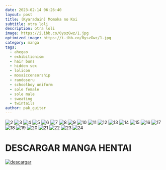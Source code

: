 ```yaml
---
date: 2023-02-14 06:26:40
layout: post
title: (Kyaradain) Momoka no Koi
subtitle: otra loli
description: otra loli
image: https://i.ibb.co/0yszGwz/1.jpg
optimized_image: https://i.ibb.co/0yszGwz/1.jpg
category: manga
tags:
  - ahegao
  - exhibitionism
  - hair buns
  - hidden sex
  - lolicon
  - mosaiccensorship
  - randoseru
  - schoolboy uniform
  - sole female
  - sole male
  - sweating
  - twintails
author: pak_guitar
---
```


<img src="https://i.ibb.co/DLkMrfQ/2.jpg" alt="2" border="0">

<img src="https://i.ibb.co/QNGzqJW/3.jpg" alt="3" border="0">

<img src="https://i.ibb.co/BqLpfQn/4.jpg" alt="4" border="0">

<img src="https://i.ibb.co/x3BY0YJ/5.jpg" alt="5" border="0">

<img src="https://i.ibb.co/0my1bRg/6.jpg" alt="6" border="0">

<img src="https://i.ibb.co/0V4R6Dz/7.jpg" alt="7" border="0">

<img src="https://i.ibb.co/4Kvzy1H/8.jpg" alt="8" border="0">

<img src="https://i.ibb.co/PhdxppY/9.jpg" alt="9" border="0">

<img src="https://i.ibb.co/zfSHyF0/10.jpg" alt="10" border="0">

<img src="https://i.ibb.co/hFpDqrs/11.jpg" alt="11" border="0">

<img src="https://i.ibb.co/pymsM05/12.jpg" alt="12" border="0">

<img src="https://i.ibb.co/L1scTtg/13.jpg" alt="13" border="0">

<img src="https://i.ibb.co/996NJWp/14.jpg" alt="14" border="0">

<img src="https://i.ibb.co/1Rj32dW/15.jpg" alt="15" border="0">

<img src="https://i.ibb.co/CzkGL2h/16.jpg" alt="16" border="0">

<img src="https://i.ibb.co/xhSCttC/17.jpg" alt="17" border="0">

<img src="https://i.ibb.co/0YGYj96/18.jpg" alt="18" border="0">

<img src="https://i.ibb.co/74LHD7v/19.jpg" alt="19" border="0">

<img src="https://i.ibb.co/5cQMGN0/20.jpg" alt="20" border="0">

<img src="https://i.ibb.co/tY51yYY/21.jpg" alt="21" border="0">

<img src="https://i.ibb.co/3yc4HW6/22.jpg" alt="22" border="0">

<img src="https://i.ibb.co/xfBZqsx/23.jpg" alt="23" border="0">

<img src="https://i.ibb.co/6RS6DRW/24.jpg" alt="24" border="0">

# DESCARGAR MANGA HENTAI
<a href="https://i.ibb.co/0yszGwz/1.jpg"><img src="https://i.ibb.co/ph6KsCR/descargar.png" alt="descargar"/></a>




